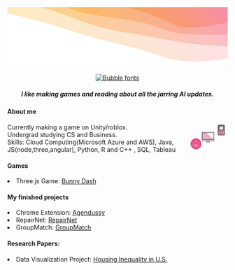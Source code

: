<img src = "up.svg" alt="My Happy SVG"/>
<p align="center"><a href="https://www.fontspace.com/category/bubble"><img src="https://see.fontimg.com/api/renderfont4/m3W9/eyJyIjoiZnMiLCJoIjo2OCwidyI6MjAwMCwiZnMiOjM0LCJmZ2MiOiIjRUVERkQ5IiwiYmdjIjoiI0ZGRkZGRiIsInQiOjF9/aGkgaW0gc2FtaXlh/kbcurioussoul.png" alt="Bubble fonts"></a> </p>

<h5 align="center"> I like making games and reading about all the jarring AI updates. </h5>

#### About me
<img src="game.svg" alt="Game Icon" height="30" width="30" style="float: right;"/> Currently making a game on Unity/roblox.
<br><img src="comp.svg" alt="Computer Icon" height="30" width="30" style="float: right;"/> Undergrad studying CS and Business.
<br><img src="cloud-coding.png" height="25" width="25" style="float: right;"/> Skills: Cloud Computing(Microsoft Azure and AWS), Java, JS(node,three,angular), Python, R and C++ , SQL, Tableau

#### Games
<li>Three.js Game: <a href="https://bunnydash.netlify.app/" target="_blank">Bunny Dash</a></li>

#### My finished projects
<li>Chrome Extension: <a href="https://chrome.google.com/webstore/detail/agendussy/fjkeibaligkgcgdjocidpobcdkboibcd" target="_blank">Agendussy</a></li>
<li>RepairNet: <a href= "https://repairnet.netlify.app" target="_blank">RepairNet</a></li>
<li>GroupMatch: <a href= "https://groupmatch.netlify.app" target="_blank">GroupMatch</a></li>

#### Research Papers:
<li>Data Visualization Project: <a href="https://cosi116a-brandeis-infovis-fall23.github.io/cosi-116a-f24-final-project-repository-team-10/" target="_blank">Housing Inequality in U.S.</a></li>

